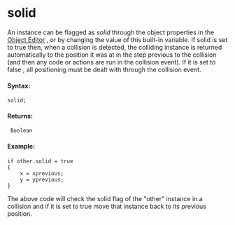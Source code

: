 # solid

An instance can be flagged as *solid* through the object properties in
the [Object Editor](../../../../../The_Asset_Editors/Objects) , or
by changing the value of this built-in variable. If solid is set to true
then, when a collision is detected, the colliding instance is returned
automatically to the position it was at in the step previous to the
collision (and then any code or actions are run in the collision event).
If it is set to false , all positioning must be dealt with through the
collision event.

#### Syntax:

``` gml
solid;
```

#### Returns:

``` gml
 Boolean
```

#### Example:

``` gml
if other.solid = true
{
    x = xprevious;
    y = yprevious;
}
```

The above code will check the solid flag of the "other" instance in a
collision and if it is set to true move that instance back to its
previous position.
